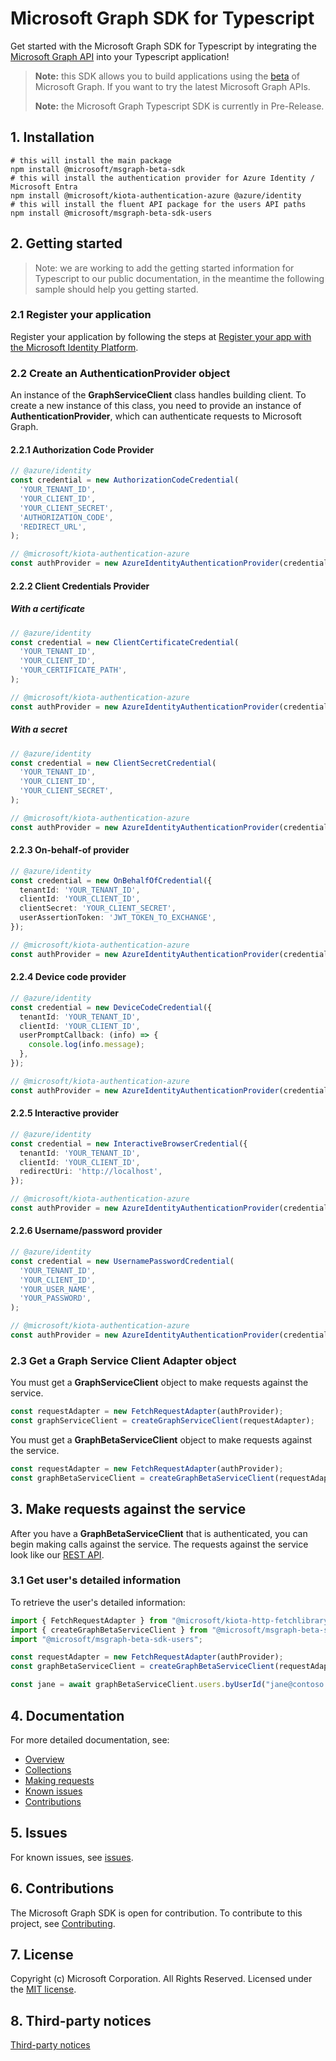 # Microsoft Graph SDK for Typescript

Get started with the Microsoft Graph SDK for Typescript by integrating the [Microsoft Graph API](https://docs.microsoft.com/graph/overview) into your Typescript application!

> **Note:** this SDK allows you to build applications using the [beta](https://docs.microsoft.com/graph/use-the-api#version) of Microsoft Graph. If you want to try the latest Microsoft Graph APIs.
>
> **Note:** the Microsoft Graph Typescript SDK is currently in Pre-Release.

## 1. Installation

```shell
# this will install the main package
npm install @microsoft/msgraph-beta-sdk
# this will install the authentication provider for Azure Identity / Microsoft Entra
npm install @microsoft/kiota-authentication-azure @azure/identity
# this will install the fluent API package for the users API paths
npm install @microsoft/msgraph-beta-sdk-users
```

## 2. Getting started

> Note: we are working to add the getting started information for Typescript to our public documentation, in the meantime the following sample should help you getting started.

### 2.1 Register your application

Register your application by following the steps at [Register your app with the Microsoft Identity Platform](https://docs.microsoft.com/graph/auth-register-app-v2).

### 2.2 Create an AuthenticationProvider object

An instance of the **GraphServiceClient** class handles building client. To create a new instance of this class, you need to provide an instance of **AuthenticationProvider**, which can authenticate requests to Microsoft Graph.

<!-- TODO restore that and remove the snippets below once the SDK hits GA and the public documentation has been updated -->
<!-- For an example of how to get an authentication provider, see [choose a Microsoft Graph authentication provider](https://docs.microsoft.com/graph/sdks/choose-authentication-providers?tabs=typescript). -->

#### 2.2.1 Authorization Code Provider

```TypeScript
// @azure/identity
const credential = new AuthorizationCodeCredential(
  'YOUR_TENANT_ID',
  'YOUR_CLIENT_ID',
  'YOUR_CLIENT_SECRET',
  'AUTHORIZATION_CODE',
  'REDIRECT_URL',
);

// @microsoft/kiota-authentication-azure
const authProvider = new AzureIdentityAuthenticationProvider(credential, ["User.Read"]);
```

#### 2.2.2 Client Credentials Provider

##### With a certificate

```TypeScript
// @azure/identity
const credential = new ClientCertificateCredential(
  'YOUR_TENANT_ID',
  'YOUR_CLIENT_ID',
  'YOUR_CERTIFICATE_PATH',
);

// @microsoft/kiota-authentication-azure
const authProvider = new AzureIdentityAuthenticationProvider(credential, ["https://graph.microsoft.com/.default"]);
```

##### With a secret

```TypeScript
// @azure/identity
const credential = new ClientSecretCredential(
  'YOUR_TENANT_ID',
  'YOUR_CLIENT_ID',
  'YOUR_CLIENT_SECRET',
);

// @microsoft/kiota-authentication-azure
const authProvider = new AzureIdentityAuthenticationProvider(credential, ["https://graph.microsoft.com/.default"]);
```

#### 2.2.3 On-behalf-of provider

```TypeScript
// @azure/identity
const credential = new OnBehalfOfCredential({
  tenantId: 'YOUR_TENANT_ID',
  clientId: 'YOUR_CLIENT_ID',
  clientSecret: 'YOUR_CLIENT_SECRET',
  userAssertionToken: 'JWT_TOKEN_TO_EXCHANGE',
});

// @microsoft/kiota-authentication-azure
const authProvider = new AzureIdentityAuthenticationProvider(credential, ["https://graph.microsoft.com/.default"]);
```

#### 2.2.4 Device code provider

```TypeScript
// @azure/identity
const credential = new DeviceCodeCredential({
  tenantId: 'YOUR_TENANT_ID',
  clientId: 'YOUR_CLIENT_ID',
  userPromptCallback: (info) => {
    console.log(info.message);
  },
});

// @microsoft/kiota-authentication-azure
const authProvider = new AzureIdentityAuthenticationProvider(credential, ["User.Read"]);
```

#### 2.2.5 Interactive provider

```TypeScript
// @azure/identity
const credential = new InteractiveBrowserCredential({
  tenantId: 'YOUR_TENANT_ID',
  clientId: 'YOUR_CLIENT_ID',
  redirectUri: 'http://localhost',
});

// @microsoft/kiota-authentication-azure
const authProvider = new AzureIdentityAuthenticationProvider(credential, ["User.Read"]);
```

#### 2.2.6 Username/password provider

```TypeScript
// @azure/identity
const credential = new UsernamePasswordCredential(
  'YOUR_TENANT_ID',
  'YOUR_CLIENT_ID',
  'YOUR_USER_NAME',
  'YOUR_PASSWORD',
);

// @microsoft/kiota-authentication-azure
const authProvider = new AzureIdentityAuthenticationProvider(credential, ["User.Read"]);
```

### 2.3 Get a Graph Service Client Adapter object

You must get a **GraphServiceClient** object to make requests against the service.

```typescript
const requestAdapter = new FetchRequestAdapter(authProvider);
const graphServiceClient = createGraphServiceClient(requestAdapter);
```

You must get a **GraphBetaServiceClient** object to make requests against the service.

```typescript
const requestAdapter = new FetchRequestAdapter(authProvider);
const graphBetaServiceClient = createGraphBetaServiceClient(requestAdapter);
```

## 3. Make requests against the service

After you have a **GraphBetaServiceClient** that is authenticated, you can begin making calls against the service. The requests against the service look like our [REST API](https://docs.microsoft.com/graph/api/overview?view=graph-rest-1.0).

### 3.1 Get user's detailed information

To retrieve the user's detailed information:

```typescript
import { FetchRequestAdapter } from "@microsoft/kiota-http-fetchlibrary";
import { createGraphBetaServiceClient } from "@microsoft/msgraph-beta-sdk";
import "@microsoft/msgraph-beta-sdk-users";

const requestAdapter = new FetchRequestAdapter(authProvider);
const graphBetaServiceClient = createGraphBetaServiceClient(requestAdapter);

const jane = await graphBetaServiceClient.users.byUserId("jane@contoso.com").get();
```

## 4. Documentation

For more detailed documentation, see:

* [Overview](https://docs.microsoft.com/graph/overview)
* [Collections](https://docs.microsoft.com/graph/sdks/paging)
* [Making requests](https://docs.microsoft.com/graph/sdks/create-requests)
* [Known issues](https://github.com/MicrosoftGraph/msgraph-beta-sdk-typescript/issues)
* [Contributions](https://github.com/microsoftgraph/msgraph-beta-sdk-typescript/blob/main/CONTRIBUTING.md)

## 5. Issues

For known issues, see [issues](https://github.com/MicrosoftGraph/msgraph-beta-sdk-typescript/issues).

## 6. Contributions

The Microsoft Graph SDK is open for contribution. To contribute to this project, see [Contributing](https://github.com/microsoftgraph/msgraph-beta-sdk-typescript/blob/main/CONTRIBUTING.md).

## 7. License

Copyright (c) Microsoft Corporation. All Rights Reserved. Licensed under the [MIT license](LICENSE).

## 8. Third-party notices

[Third-party notices](THIRD%20PARTY%20NOTICES)
